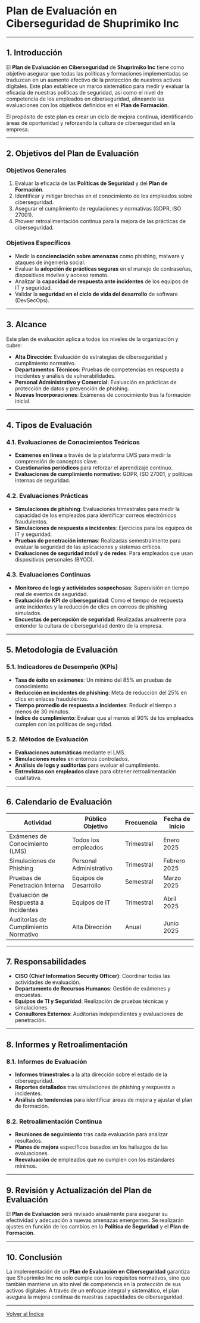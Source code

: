 # Plan de Evaluación en Ciberseguridad de Shuprimiko Inc

---

## 1. Introducción

El **Plan de Evaluación en Ciberseguridad** de **Shuprimiko Inc** tiene como objetivo asegurar que todas las políticas y formaciones implementadas se traduzcan en un aumento efectivo de la protección de nuestros activos digitales. Este plan establece un marco sistemático para medir y evaluar la eficacia de nuestras políticas de seguridad, así como el nivel de competencia de los empleados en ciberseguridad, alineando las evaluaciones con los objetivos definidos en el **Plan de Formación**.

El propósito de este plan es crear un ciclo de mejora continua, identificando áreas de oportunidad y reforzando la cultura de ciberseguridad en la empresa.

---

## 2. Objetivos del Plan de Evaluación

### **Objetivos Generales**
1. Evaluar la eficacia de las **Políticas de Seguridad** y del **Plan de Formación**.
2. Identificar y mitigar brechas en el conocimiento de los empleados sobre ciberseguridad.
3. Asegurar el cumplimiento de regulaciones y normativas (GDPR, ISO 27001).
4. Proveer retroalimentación continua para la mejora de las prácticas de ciberseguridad.

### **Objetivos Específicos**
- Medir la **concienciación sobre amenazas** como phishing, malware y ataques de ingeniería social.
- Evaluar la **adopción de prácticas seguras** en el manejo de contraseñas, dispositivos móviles y acceso remoto.
- Analizar la **capacidad de respuesta ante incidentes** de los equipos de IT y seguridad.
- Validar la **seguridad en el ciclo de vida del desarrollo** de software (DevSecOps).

---

## 3. Alcance

Este plan de evaluación aplica a todos los niveles de la organización y cubre:

- **Alta Dirección**: Evaluación de estrategias de ciberseguridad y cumplimiento normativo.
- **Departamentos Técnicos**: Pruebas de competencias en respuesta a incidentes y análisis de vulnerabilidades.
- **Personal Administrativo y Comercial**: Evaluación en prácticas de protección de datos y prevención de phishing.
- **Nuevas Incorporaciones**: Exámenes de conocimiento tras la formación inicial.

---

## 4. Tipos de Evaluación

### **4.1. Evaluaciones de Conocimientos Teóricos**
- **Exámenes en línea** a través de la plataforma LMS para medir la comprensión de conceptos clave.
- **Cuestionarios periódicos** para reforzar el aprendizaje continuo.
- **Evaluaciones de cumplimiento normativo**: GDPR, ISO 27001, y políticas internas de seguridad.

### **4.2. Evaluaciones Prácticas**
- **Simulaciones de phishing**: Evaluaciones trimestrales para medir la capacidad de los empleados para identificar correos electrónicos fraudulentos.
- **Simulaciones de respuesta a incidentes**: Ejercicios para los equipos de IT y seguridad.
- **Pruebas de penetración internas**: Realizadas semestralmente para evaluar la seguridad de las aplicaciones y sistemas críticos.
- **Evaluaciones de seguridad móvil y de redes**: Para empleados que usan dispositivos personales (BYOD).

### **4.3. Evaluaciones Continuas**
- **Monitoreo de logs y actividades sospechosas**: Supervisión en tiempo real de eventos de seguridad.
- **Evaluación de KPI de ciberseguridad**: Como el tiempo de respuesta ante incidentes y la reducción de clics en correos de phishing simulados.
- **Encuestas de percepción de seguridad**: Realizadas anualmente para entender la cultura de ciberseguridad dentro de la empresa.

---

## 5. Metodología de Evaluación

### **5.1. Indicadores de Desempeño (KPIs)**
- **Tasa de éxito en exámenes**: Un mínimo del 85% en pruebas de conocimiento.
- **Reducción en incidentes de phishing**: Meta de reducción del 25% en clics en enlaces fraudulentos.
- **Tiempo promedio de respuesta a incidentes**: Reducir el tiempo a menos de 30 minutos.
- **Índice de cumplimiento**: Evaluar que al menos el 90% de los empleados cumplen con las políticas de seguridad.

### **5.2. Métodos de Evaluación**
- **Evaluaciones automáticas** mediante el LMS.
- **Simulaciones reales** en entornos controlados.
- **Análisis de logs y auditorías** para evaluar el cumplimiento.
- **Entrevistas con empleados clave** para obtener retroalimentación cualitativa.

---

## 6. Calendario de Evaluación

| Actividad                                 | Público Objetivo       | Frecuencia       | Fecha de Inicio |
|-------------------------------------------|------------------------|------------------|-----------------|
| Exámenes de Conocimiento (LMS)            | Todos los empleados    | Trimestral       | Enero 2025      |
| Simulaciones de Phishing                  | Personal Administrativo | Trimestral       | Febrero 2025    |
| Pruebas de Penetración Interna            | Equipos de Desarrollo  | Semestral        | Marzo 2025      |
| Evaluación de Respuesta a Incidentes      | Equipos de IT          | Trimestral       | Abril 2025      |
| Auditorías de Cumplimiento Normativo      | Alta Dirección         | Anual            | Junio 2025      |

---

## 7. Responsabilidades

- **CISO (Chief Information Security Officer)**: Coordinar todas las actividades de evaluación.
- **Departamento de Recursos Humanos**: Gestión de exámenes y encuestas.
- **Equipos de TI y Seguridad**: Realización de pruebas técnicas y simulaciones.
- **Consultores Externos**: Auditorías independientes y evaluaciones de penetración.

---

## 8. Informes y Retroalimentación

### **8.1. Informes de Evaluación**
- **Informes trimestrales** a la alta dirección sobre el estado de la ciberseguridad.
- **Reportes detallados** tras simulaciones de phishing y respuesta a incidentes.
- **Análisis de tendencias** para identificar áreas de mejora y ajustar el plan de formación.

### **8.2. Retroalimentación Continua**
- **Reuniones de seguimiento** tras cada evaluación para analizar resultados.
- **Planes de mejora** específicos basados en los hallazgos de las evaluaciones.
- **Reevaluación** de empleados que no cumplen con los estándares mínimos.

---

## 9. Revisión y Actualización del Plan de Evaluación

El **Plan de Evaluación** será revisado anualmente para asegurar su efectividad y adecuación a nuevas amenazas emergentes. Se realizarán ajustes en función de los cambios en la **Política de Seguridad** y el **Plan de Formación**.

---

## 10. Conclusión

La implementación de un **Plan de Evaluación en Ciberseguridad** garantiza que Shuprimiko Inc no solo cumple con los requisitos normativos, sino que también mantiene un alto nivel de competencia en la protección de sus activos digitales. A través de un enfoque integral y sistemático, el plan asegura la mejora continua de nuestras capacidades de ciberseguridad.

---

[Volver al Índice](./index.md)
